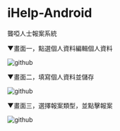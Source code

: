 ﻿iHelp-Android
=============

聾啞人士報案系統


▼畫面一，點選個人資料編輯個人資料

![github](https://github.com/cy-project/iHelp-android/blob/master/image/1.jpg)

▼畫面二，填寫個人資料並儲存

![github](https://github.com/cy-project/iHelp-android/blob/master/image/2.jpg)

▼畫面三，選擇報案類型，並點擊報案

![github](https://github.com/cy-project/iHelp-android/blob/master/image/3.jpg)
